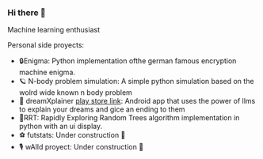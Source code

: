 ### Hi there 👋

Machine learning enthusiast

Personal side proyects:

- 🔒Enigma: Python implementation ofthe german famous encryption machine enigma.
- 🪐 N-body problem simulation: A simple python simulation based on the wolrd wide known n body problem 
- 🐑 dreamXplainer [play store link](https://play.google.com/store/apps/details?id=com.dreamxplainer&hl=es_419&gl=US): Android app that uses the power of llms to explain your dreams and gice an ending to them
- 🧩RRT: Rapidly Exploring Random Trees algorithm implementation in python with an ui display.
- ⚽ futstats: Under construction 🚧
- 🎙️ wAIld proyect: Under construction 🚧

